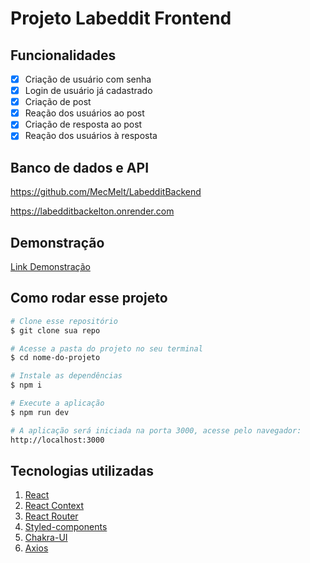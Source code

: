 # Projeto Labeddit Frontend


## Funcionalidades

- [x] Criação de usuário com senha
- [x] Login de usuário já cadastrado
- [x] Criação de post
- [x] Reação dos usuários ao post
- [x] Criação de resposta ao post
- [x] Reação dos usuários à resposta

## Banco de dados e API

https://github.com/MecMelt/LabedditBackend

https://labedditbackelton.onrender.com


## Demonstração
[Link Demonstração](https://labedditeltonlimeira.surge.sh/login/)

## Como rodar esse projeto

```bash
# Clone esse repositório
$ git clone sua repo

# Acesse a pasta do projeto no seu terminal
$ cd nome-do-projeto

# Instale as dependências
$ npm i

# Execute a aplicação
$ npm run dev

# A aplicação será iniciada na porta 3000, acesse pelo navegador:
http://localhost:3000
```

## Tecnologias utilizadas

1. [React](https://reactjs.org/)
2. [React Context ](https://reactjs.org/docs/context.html)
3. [React Router](https://reactrouter.com/en/main)
4. [Styled-components](https://styled-components.com/)
5. [Chakra-UI](https://chakra-ui.com/)
6. [Axios](https://axios-http.com/ptbr/docs/intro)
